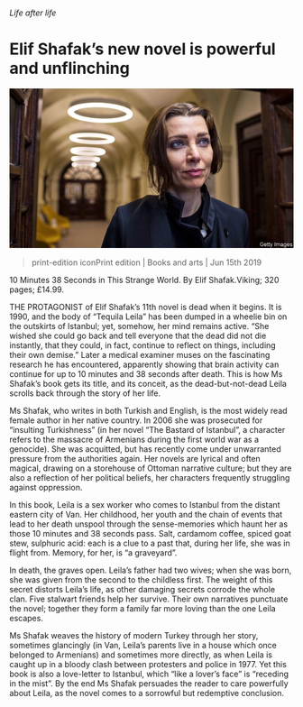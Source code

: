 ###### Life after life

# Elif Shafak’s new novel is powerful and unflinching 

![image](images/20190615_BKP005_0.jpg) 

> print-edition iconPrint edition | Books and arts | Jun 15th 2019 

10 Minutes 38 Seconds in This Strange World. By Elif Shafak.Viking; 320 pages; £14.99. 

THE PROTAGONIST of Elif Shafak’s 11th novel is dead when it begins. It is 1990, and the body of “Tequila Leila” has been dumped in a wheelie bin on the outskirts of Istanbul; yet, somehow, her mind remains active. “She wished she could go back and tell everyone that the dead did not die instantly, that they could, in fact, continue to reflect on things, including their own demise.” Later a medical examiner muses on the fascinating research he has encountered, apparently showing that brain activity can continue for up to 10 minutes and 38 seconds after death. This is how Ms Shafak’s book gets its title, and its conceit, as the dead-but-not-dead Leila scrolls back through the story of her life. 

Ms Shafak, who writes in both Turkish and English, is the most widely read female author in her native country. In 2006 she was prosecuted for “insulting Turkishness” (in her novel “The Bastard of Istanbul”, a character refers to the massacre of Armenians during the first world war as a genocide). She was acquitted, but has recently come under unwarranted pressure from the authorities again. Her novels are lyrical and often magical, drawing on a storehouse of Ottoman narrative culture; but they are also a reflection of her political beliefs, her characters frequently struggling against oppression. 

In this book, Leila is a sex worker who comes to Istanbul from the distant eastern city of Van. Her childhood, her youth and the chain of events that lead to her death unspool through the sense-memories which haunt her as those 10 minutes and 38 seconds pass. Salt, cardamom coffee, spiced goat stew, sulphuric acid: each is a clue to a past that, during her life, she was in flight from. Memory, for her, is “a graveyard”. 

In death, the graves open. Leila’s father had two wives; when she was born, she was given from the second to the childless first. The weight of this secret distorts Leila’s life, as other damaging secrets corrode the whole clan. Five stalwart friends help her survive. Their own narratives punctuate the novel; together they form a family far more loving than the one Leila escapes. 

Ms Shafak weaves the history of modern Turkey through her story, sometimes glancingly (in Van, Leila’s parents live in a house which once belonged to Armenians) and sometimes more directly, as when Leila is caught up in a bloody clash between protesters and police in 1977. Yet this book is also a love-letter to Istanbul, which “like a lover’s face” is “receding in the mist”. By the end Ms Shafak persuades the reader to care powerfully about Leila, as the novel comes to a sorrowful but redemptive conclusion. 

